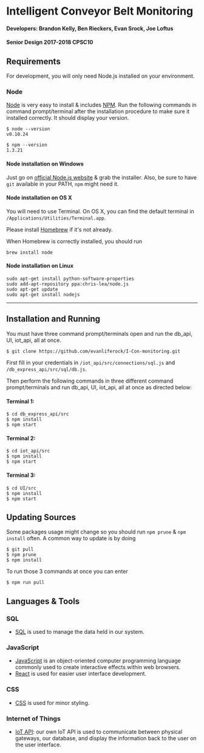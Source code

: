 # Intelligent Conveyor Belt Monitoring
#### Developers: Brandon Kelly, Ben Rieckers, Evan Srock, Joe Loftus
#### Senior Design 2017-2018 CPSC10

## Requirements

For development, you will only need Node.js installed on your environment.

### Node
[Node](http://nodejs.org/) is very easy to install & includes [NPM](https://npmjs.org/).
Run the following commands in command prompt/terminal after the installation procedure to make sure it installed correctly. It should display your version.

    $ node --version
    v0.10.24

    $ npm --version
    1.3.21
    
#### Node installation on Windows

Just go on [official Node.js website](http://nodejs.org/) & grab the installer.
Also, be sure to have `git` available in your PATH, `npm` might need it.

#### Node installation on OS X

You will need to use Terminal. On OS X, you can find the default terminal in
`/Applications/Utilities/Terminal.app`.

Please install [Homebrew](http://brew.sh/) if it's not already.

When Homebrew is correctly installed, you should run

    brew install node

#### Node installation on Linux

    sudo apt-get install python-software-properties
    sudo add-apt-repository ppa:chris-lea/node.js
    sudo apt-get update
    sudo apt-get install nodejs

---

## Installation and Running

You must have three command prompt/terminals open and run the db_api, UI, iot_api, all at once. 

    $ git clone https://github.com/evanliferock/I-Con-monitoring.git
   First fill in your credentials in 
`/iot_api/src/connections/sql.js`
and 
`/db_express_api/src/sql/db.js`.

Then perform the following commands in three different command prompt/terminals and run db_api, UI, iot_api, all at once as directed below:

#### Terminal 1:
    $ cd db_express_api/src
    $ npm install
    $ npm start
#### Terminal 2:
    $ cd iot_api/src
    $ npm install
    $ npm start
#### Terminal 3:
    $ cd UI/src
    $ npm install
    $ npm start

## Updating Sources

Some packages usage might change so you should run `npm prune` & `npm install` often.
A common way to update is by doing

    $ git pull
    $ npm prune
    $ npm install

To run those 3 commands at once you can enter

    $ npm run pull

## Languages & Tools

### SQL

- [SQL](https://en.wikipedia.org/wiki/SQL) is used to manage the data held in our system.

### JavaScript

- [JavaScript](https://www.javascript.com/) is an object-oriented computer programming language commonly used to create interactive effects within web browsers.
- [React](http://facebook.github.io/react) is used for easier user interface development.

### CSS

- [CSS](https://www.w3schools.com/css/) is used for minor styling.

### Internet of Things
- [IoT API](https://en.wikipedia.org/wiki/Internet_of_things): our own IoT API is used to communicate between physical gateways, our database, and display the information back to the user on the user interface.